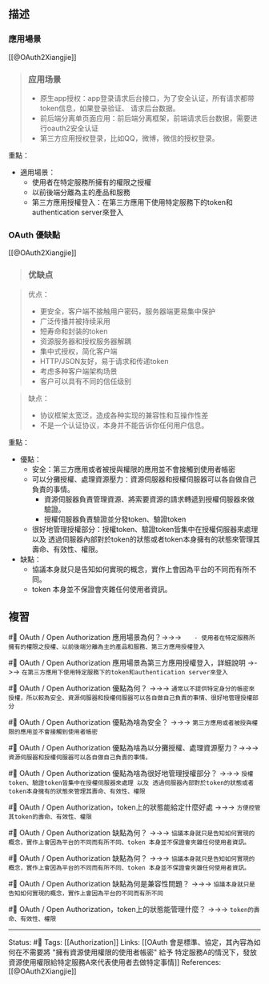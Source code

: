 ## 描述

### 應用場景



[[@OAuth2Xiangjie]]
> ### **应用场景**
> -   原生app授权：app登录请求后台接口，为了安全认证，所有请求都带token信息，如果登录验证、 请求后台数据。  
> -   前后端分离单页面应用：前后端分离框架，前端请求后台数据，需要进行oauth2安全认证   
> -   第三方应用授权登录，比如QQ，微博，微信的授权登录。

重點：
- 適用場景：
	- 使用者在特定服務所擁有的權限之授權
	- 以前後端分離為主的產品和服務
	- 第三方應用授權登入：在第三方應用下使用特定服務下的token和authentication server來登入

### OAuth 優缺點

[[@OAuth2Xiangjie]]
> ### **优缺点**

> 优点：
> -   更安全，客户端不接触用户密码，服务器端更易集中保护
> -   广泛传播并被持续采用
> -   短寿命和封装的token
> -   资源服务器和授权服务器解耦
> -   集中式授权，简化客户端
> -   HTTP/JSON友好，易于请求和传递token
> -   考虑多种客户端架构场景
> -   客户可以具有不同的信任级别

> 缺点：
> -   协议框架太宽泛，造成各种实现的兼容性和互操作性差
> -   不是一个认证协议，本身并不能告诉你任何用户信息。


重點：
- 優點：
	- 安全：第三方應用或者被授與權限的應用並不會接觸到使用者帳密
	- 可以分攤授權、處理資源壓力：資源伺服器和授權伺服器可以各自做自己負責的事情。
		- 資源伺服器負責管理資源、將索要資源的請求轉遞到授權伺服器來做驗證。
		- 授權伺服器負責驗證並分發token、驗證token
	- 很好地管理授權部分：授權token、驗證token皆集中在授權伺服器來處理 以及 透過伺服器內部對於token的狀態或者token本身擁有的狀態來管理其壽命、有效性、權限。
- 缺點：
	- 協議本身就只是告知如何實現的概念，實作上會因為平台的不同而有所不同。
	- token 本身並不保證會夾雜任何使用者資訊。


## 複習

#🧠 OAuth / Open Authorization 應用場景為何？->->-> `	- 使用者在特定服務所擁有的權限之授權、以前後端分離為主的產品和服務、第三方應用授權登入`
<!--SR:!2023-10-04,92,190-->

#🧠 OAuth / Open Authorization 應用場景為第三方應用授權登入，詳細說明 ->->-> `在第三方應用下使用特定服務下的token和authentication server來登入`
<!--SR:!2023-05-06,19,190-->

#🧠 OAuth / Open Authorization 優點為何？ ->->-> `通常以不提供特定身分的帳密來授權，所以較為安全、資源伺服器和授權伺服器可以各自做自己負責的事情、很好地管理授權部分`
<!--SR:!2023-06-12,17,150-->



#🧠 OAuth / Open Authorization 優點為啥為安全？ ->->-> `第三方應用或者被授與權限的應用並不會接觸到使用者帳密`
<!--SR:!2023-07-23,116,250-->

#🧠 OAuth / Open Authorization 優點為啥為以分攤授權、處理資源壓力？->->-> `資源伺服器和授權伺服器可以各自做自己負責的事情。`
<!--SR:!2023-10-29,178,250-->

#🧠 OAuth / Open Authorization 優點為啥為很好地管理授權部分？ ->->-> `授權token、驗證token皆集中在授權伺服器來處理 以及 透過伺服器內部對於token的狀態或者token本身擁有的狀態來管理其壽命、有效性、權限`
<!--SR:!2023-07-05,104,250-->

#🧠 OAuth / Open Authorization，token上的狀態能給定什麼好處 ->->-> `方便控管其token的壽命、有效性、權限`
<!--SR:!2023-11-19,188,250-->


#🧠 OAuth / Open Authorization 缺點為何？ ->->-> `協議本身就只是告知如何實現的概念，實作上會因為平台的不同而有所不同、token 本身並不保證會夾雜任何使用者資訊。`
<!--SR:!2023-06-15,60,225-->
<!--SR:!2023-01-27,2,210-->

#🧠 OAuth / Open Authorization 缺點為何？ ->->-> `協議本身就只是告知如何實現的概念，實作上會因為平台的不同而有所不同、token 本身並不保證會夾雜任何使用者資訊。`
<!--SR:!2023-06-15,60,225-->

#🧠 OAuth / Open Authorization 缺點為何是兼容性問題？ ->->-> `協議本身就只是告知如何實現的概念，實作上會因為平台的不同而有所不同`
<!--SR:!2024-02-13,225,245-->

#🧠 OAuth / Open Authorization，token上的狀態能管理什麼？ ->->-> `token的壽命、有效性、權限`
<!--SR:!2023-09-20,90,230-->


---
Status: #🌱 
Tags:
[[Authorization]]
Links:
[[OAuth 會是標準、協定，其內容為如何在不需要將 "擁有資源使用權限的使用者帳密" 給予 特定服務A的情況下，發放資源使用權限給特定服務A來代表使用者去做特定事情]]
References:
[[@OAuth2Xiangjie]]